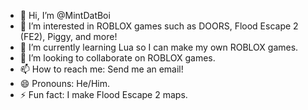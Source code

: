 - 👋 Hi, I’m @MintDatBoi
- 👀 I’m interested in ROBLOX games such as DOORS, Flood Escape 2 (FE2), Piggy, and more!
- 🌱 I’m currently learning Lua so I can make my own ROBLOX games.
- 💞️ I’m looking to collaborate on ROBLOX games.
- 📫 How to reach me: Send me an email!
- 😄 Pronouns: He/Him.
- ⚡ Fun fact: I make Flood Escape 2 maps.
